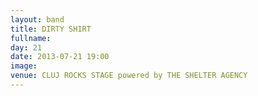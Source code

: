 ```yaml
---
layout: band
title: DIRTY SHIRT
fullname: 
day: 21
date: 2013-07-21 19:00
image: 
venue: CLUJ ROCKS STAGE powered by THE SHELTER AGENCY
---
```




